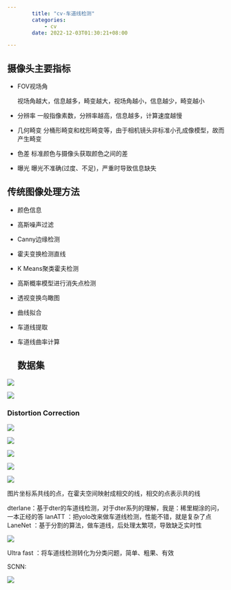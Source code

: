 ```yaml
---
        title: "cv-车道线检测"
        categories:
            - cv
        date: 2022-12-03T01:30:21+08:00

---
```



## 摄像头主要指标

- FOV视场角

  视场角越大，信息越多，畸变越大，视场角越小，信息越少，畸变越小

- 分辨率
  一般指像素数，分辨率越高，信息越多，计算速度越慢
- 几何畸变
  分桶形畸变和枕形畸变等，由于相机镜头非标准小孔成像模型，故而产生畸变
- 色差
  标准颜色与摄像头获取颜色之间的差
- 曝光
  曝光不准确(过度、不足)，严重时导致信息缺失



## 传统图像处理方法

- 颜色信息

- 高斯噪声过滤

- Canny边缘检测

- 霍夫变换检测直线

- K Means聚类霍夫检测

- 高斯概率模型进行消失点检测

- 透视变换鸟瞰图

- 曲线拟合

- 车道线提取

- 车道线曲率计算

  ## 数据集

![](https://gitee.com/tomding1995/picture/raw/master/2022-12-02/2022-12-02_23-40-42-261.png)



![](https://gitee.com/tomding1995/picture/raw/master/2022-12-02/2022-12-02_23-42-33-519.png)

### Distortion Correction

![](https://gitee.com/tomding1995/picture/raw/master/2022-12-02/2022-12-02_23-44-37-275.png)



![](https://gitee.com/tomding1995/picture/raw/master/2022-12-02/2022-12-02_23-45-00-136.png)

![](https://gitee.com/tomding1995/picture/raw/master/2022-12-02/2022-12-02_23-45-39-183.png)

![](https://gitee.com/tomding1995/picture/raw/master/2022-12-02/2022-12-02_23-46-06-842.png)

![](https://gitee.com/tomding1995/picture/raw/master/2022-12-08/2022-12-08_10-24-13-004.png)

图片坐标系共线的点，在霍夫空间映射成相交的线，相交的点表示共的线

dterlane：基于dter的车道线检测，对于dter系列的理解，我是：稀里糊涂的问，一本正经的答
lanATT ：把yolo改来做车道线检测，性能不错，就是复杂了点
LaneNet ：基于分割的算法，做车道线，后处理太繁项，导致缺乏实时性

![](https://gitee.com/tomding1995/picture/raw/master/2022-12-08/2022-12-08_10-10-01-254.png)

Ultra fast ：将车道线检测转化为分类问题，简单、粗果、有效

SCNN:

![](https://gitee.com/tomding1995/picture/raw/master/2022-12-08/2022-12-08_10-12-12-430.png)

